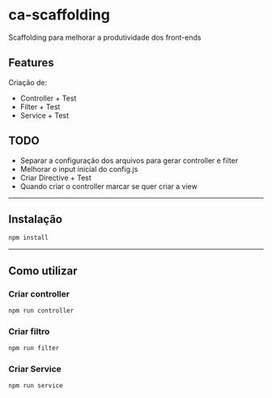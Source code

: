 # ca-scaffolding
Scaffolding para melhorar a produtividade dos front-ends

## Features

Criação de:

*  Controller + Test
*  Filter + Test
*  Service + Test

## TODO

* Separar a configuração dos arquivos para gerar controller e filter
* Melhorar o input inicial do config.js
* Criar Directive + Test
* Quando criar o controller marcar se quer criar a view

---

## Instalação
``` bash
npm install
```

---

## Como utilizar

### Criar controller
``` bash
npm run controller
```

### Criar filtro
``` bash
npm run filter
```

### Criar Service
``` bash
npm run service
```
